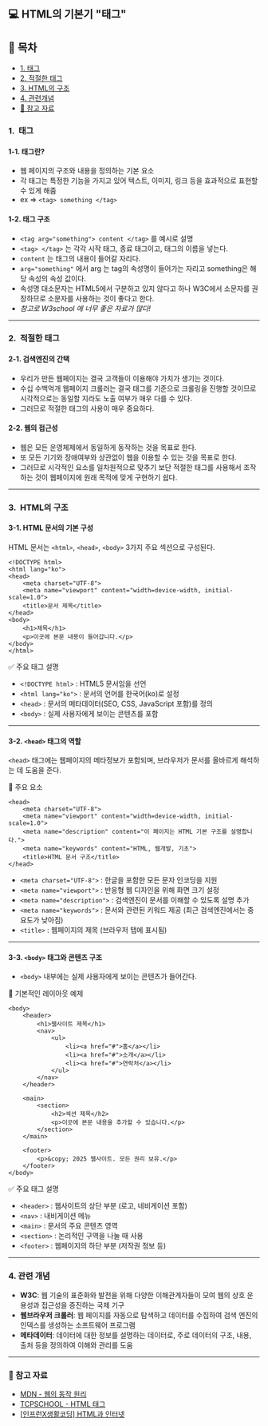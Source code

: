 ## 💻 HTML의 기본기 "태그"


## 📌 목차
- [1. 태그](#1-태그)
- [2. 적절한 태그](#2-적절한-태그)
- [3. HTML의 구조](#3-html의-구조)
- [4. 관련개념](#4-관련-개념)
- [📌 참고 자료](#-참고-자료)


### **1.  태그**

#### 1-1. 태그란?

-   웹 페이지의 구조와 내용을 정의하는 기본 요소
-   각 태그는 특정한 기능을 가지고 있어 텍스트, 이미지, 링크 등을 효과적으로 표현할 수 있게 해줌
-   ex => `<tag> something </tag>`

#### 1-2. 태그 구조

-   `<tag arg="something"> content </tag>` 를 예시로 설명
-   `<tag> </tag>` 는 각각 시작 태그, 종료 태그이고, 태그의 이름을 넣는다.
-   `content` 는 태그의 내용이 들어갈 자리다.
-   `arg="something"` 에서 arg 는 tag의 속성명이 들어가는 자리고 something은 해당 속성의 속성 값이다.
-   속성명 대소문자는 HTML5에서 구분하고 있지 않다고 하나 W3C에서 소문자를 권장하므로 소문자를 사용하는 것이 좋다고 한다.
-   _참고로 W3school 에 너무 좋은 자료가 많다!_

---

### **2.  적절한 태그**

#### 2-1. 검색엔진의 간택

-   우리가 만든 웹페이지는 결국 고객들이 이용해야 가치가 생기는 것이다.
-   수십 수백억개 웹페이지 크롤러는 결국 태그를 기준으로 크롤링을 진행할 것이므로 시각적으로는 동일할 지라도 노출 여부가 매우 다를 수 있다.
-   그러므로 적절한 태그의 사용이 매우 중요하다.

#### 2-2. 웹의 접근성

-   웹은 모든 운영체제에서 동일하게 동작하는 것을 목표로 한다.
-   또 모든 기기와 장애여부와 상관없이 웹을 이용할 수 있는 것을 목표로 한다.
-   그러므로 시각적인 요소를 일차원적으로 맞추기 보단 적절한 태그를 사용해서 조작하는 것이 웹페이지에 원래 목적에 맞게 구현하기 쉽다.

---

### **3.  HTML의 구조**

#### 3-1. HTML 문서의 기본 구성

HTML 문서는 `<html>`, `<head>`, `<body>` 3가지 주요 섹션으로 구성된다.

```
<!DOCTYPE html>
<html lang="ko">
<head>
    <meta charset="UTF-8">
    <meta name="viewport" content="width=device-width, initial-scale=1.0">
    <title>문서 제목</title>
</head>
<body>
    <h1>제목</h1>
    <p>이곳에 본문 내용이 들어갑니다.</p>
</body>
</html>
```

✅ 주요 태그 설명

-   `<!DOCTYPE html>` : HTML5 문서임을 선언
-   `<html lang="ko">` : 문서의 언어를 한국어(ko)로 설정
-   `<head>` : 문서의 메타데이터(SEO, CSS, JavaScript 포함)를 정의
-   `<body>` : 실제 사용자에게 보이는 콘텐츠를 포함

---

#### 3-2. `<head>` 태그의 역할

`<head>` 태그에는 웹페이지의 메타정보가 포함되며, 브라우저가 문서를 올바르게 해석하는 데 도움을 준다.

📌 주요 요소

```
<head>
    <meta charset="UTF-8">
    <meta name="viewport" content="width=device-width, initial-scale=1.0">
    <meta name="description" content="이 페이지는 HTML 기본 구조를 설명합니다.">
    <meta name="keywords" content="HTML, 웹개발, 기초">
    <title>HTML 문서 구조</title>
</head>
```

-   `<meta charset="UTF-8">` : 한글을 포함한 모든 문자 인코딩을 지원
-   `<meta name="viewport">` : 반응형 웹 디자인을 위해 화면 크기 설정
-   `<meta name="description">` : 검색엔진이 문서를 이해할 수 있도록 설명 추가
-   `<meta name="keywords">` : 문서와 관련된 키워드 제공 (최근 검색엔진에서는 중요도가 낮아짐)
-   `<title>` : 웹페이지의 제목 (브라우저 탭에 표시됨)

---

#### 3-3. `<body>` 태그와 콘텐츠 구조

-   `<body>` 내부에는 실제 사용자에게 보이는 콘텐츠가 들어간다.

📌 기본적인 레이아웃 예제

```
<body>
    <header>
        <h1>웹사이트 제목</h1>
        <nav>
            <ul>
                <li><a href="#">홈</a></li>
                <li><a href="#">소개</a></li>
                <li><a href="#">연락처</a></li>
            </ul>
        </nav>
    </header>

    <main>
        <section>
            <h2>섹션 제목</h2>
            <p>이곳에 본문 내용을 추가할 수 있습니다.</p>
        </section>
    </main>

    <footer>
        <p>&copy; 2025 웹사이트. 모든 권리 보유.</p>
    </footer>
</body>
```

✅ 주요 태그 설명

-   `<header>` : 웹사이트의 상단 부분 (로고, 네비게이션 포함)
-   `<nav>` : 내비게이션 메뉴
-   `<main>` : 문서의 주요 콘텐츠 영역
-   `<section>` : 논리적인 구역을 나눌 때 사용
-   `<footer>` : 웹페이지의 하단 부분 (저작권 정보 등)

---

### **4\. 관련 개념**

-   **W3C**: 웹 기술의 표준화와 발전을 위해 다양한 이해관계자들이 모여 웹의 상호 운용성과 접근성을 증진하는 국제 기구
-   **웹브라우저 크롤러**: 웹 페이지를 자동으로 탐색하고 데이터를 수집하여 검색 엔진의 인덱스를 생성하는 소프트웨어 프로그램
-   **메타데이터**: 데이터에 대한 정보를 설명하는 데이터로, 주로 데이터의 구조, 내용, 출처 등을 정의하여 이해와 관리를 도움

---

### 📌 참고 자료

-   [MDN - 웹의 동작 원리](https://developer.mozilla.org/ko/docs/Learn/Getting_started_with_the_web/How_the_Web_works)
-   [TCPSCHOOL - HTML 태그](https://tcpschool.com/html-tags/intro)
-   [\[인프런X생활코딩\] HTML과 인터넷](https://www.inflearn.com/course/html%EA%B3%BC-%EC%9D%B8%ED%84%B0%EB%84%B7-%EC%83%9D%ED%99%9C%EC%BD%94%EB%94%A9/dashboard)